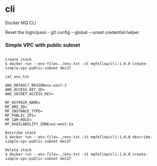 # cli
Docker MQ CLI

Reset the login/pass - git config --global --unset credential.helper

### Simple VPC with public subnet

```

Create stack
$ docker run --env-file=../env.txt -it mqfellow/cli:1.0.0 create-simple-vpc-public-subnet dec27

cat env.txt

AWS_DEFAULT_REGION=us-east-2
AWS_ACCESS_KEY_ID=
AWS_SECRET_ACCESS_KEY=

MF_KEYPAIR_NAME=
MF_AMI_ID=
MF_INSTANCE_TYPE=
MF_PUBLIC_IP1=
MF_IAM_ROLE=
MF_AVAILABILITY_ZONE=us-west-2a

Describe stack
$ docker run --env-file=../env.txt -it mqfellow/cli:1.0.0 describe-simple-vpc-public-subnet dec27 

Delete stack
$ docker run --env-file=../env.txt -it mqfellow/cli:1.0.0 create-simple-vpc-public-subnet dec27


```


